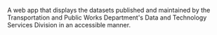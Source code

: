 A web app that displays the datasets published and maintained by the Transportation and Public Works Department's Data and Technology Services Division in an accessible manner.
